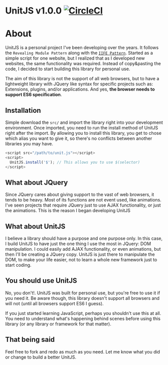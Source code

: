 # UnitJS v1.0.0 [![CircleCI](https://circleci.com/gh/vmcruz/UnitJS/tree/master.svg?style=shield)](https://circleci.com/gh/vmcruz/UnitJS/tree/master)

# About
UnitJS is a personal project I've been developing over the years. It follows the `Revealing Module Pattern` along with the [`IIFE Pattern`](http://benalman.com/news/2010/11/immediately-invoked-function-expression/). Started as a simple script for one website, but I realized that as I developed new websites, the same functionality was required. Instead of copy&pasting the code, I decided to start building this library for personal use.

The aim of this library is not the support of all web browsers, but to have a lightweight library with JQuery like syntax for specific projects such as: Extensions, plugins, and/or applications. And yes, **the browser needs to support ES6 specification**.

## Installation
Simple download the `src/` and import the library right into your development environment. Once imported, you need to run the install method of UnitJS right after the import. By allowing you to install this library, you get to chose which alias you want to give it, so there's no conflicts between another libraries you may have.

```javascript
<script src="/path/to/unit.js"></script>
<script>
  UnitJS.install('$'); // This allows you to use $(selector)
</script>
```

## What about JQuery
Since JQuery cares about giving support to the vast of web browsers, it tends to be heavy. Most of its functions are not event used, like animations. I've seen projects that require JQuery just to use AJAX functionality, or just the animations. This is the reason I began developing UnitJS

## What about UnitJS
I believe a library should have a purpose and one purpose only. In this case, I build UnitJS to have just the one thing I use the most in JQuery: DOM manipulation. I could easily add AJAX functionality, or even animations, but then I'll be creating a JQuery copy. UnitJS is just there to manipulate the DOM, to make your life easier, not to learn a whole new framework just to start coding.

## You should use UnitJS
No, you don't!. UnitJS was built for personal use, but you're free to use it if you need it. Be aware though, this library doesn't support all browsers and will not (until all browsers support ES6 I guess).

If you just started learning JavaScript, perhaps you shouldn't use this at all. You need to understand what's happening behind scenes before using this library (or any library or framework for that matter).

## That being said
Feel free to fork and redo as much as you need. Let me know what you did or change to build a better UnitJS.
